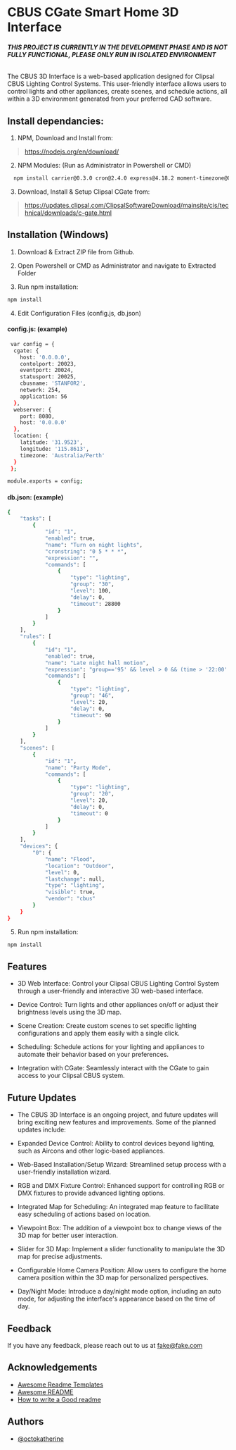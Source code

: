 
# CBUS CGate Smart Home 3D Interface

###### **THIS PROJECT IS CURRENTLY IN THE DEVELOPMENT PHASE AND IS NOT FULLY FUNCTIONAL, PLEASE ONLY RUN IN ISOLATED ENVIRONMENT**

The CBUS 3D Interface is a web-based application designed for Clipsal CBUS Lighting Control Systems. This user-friendly interface allows users to control lights and other appliances, create scenes, and schedule actions, all within a 3D environment generated from your preferred CAD software.


## Install dependancies:
1) NPM, Download and Install from:
> https://nodejs.org/en/download/


2) NPM Modules: (Run as Administrator in Powershell or CMD)
```bash
  npm install carrier@0.3.0 cron@2.4.0 express@4.18.2 moment-timezone@0.5.43 moment@2.29.4 request@2.88.2 socket.io@4.7.1 suncalc@1.9.0 underscore@1.13.6

```
3) Download, Install & Setup Clipsal CGate from:
> https://updates.clipsal.com/ClipsalSoftwareDownload/mainsite/cis/technical/downloads/c-gate.html


## Installation (Windows)
1) Download & Extract ZIP file from Github.

2) Open Powershell or CMD as Administrator and navigate to Extracted Folder

3) Run npm installation:
```bash
npm install
```
4) Edit Configuration Files (config.js, db.json)

#### config.js: (example) 
```bash
 var config = {
  cgate: {
    host: '0.0.0.0',
    contolport: 20023,
    eventport: 20024,
    statusport: 20025,
    cbusname: 'STANFOR2',
    network: 254,
    application: 56
  },
  webserver: {
    port: 8080,
    host: '0.0.0.0'
  },
  location: {
    latitude: '31.9523',
    longitude: '115.8613',
    timezone: 'Australia/Perth'
  }
 };

module.exports = config;
```

#### db.json: (example) 
```bash
{
    "tasks": [
        {
            "id": "1",
            "enabled": true,
            "name": "Turn on night lights",
            "cronstring": "0 5 * * *",
            "expression": "",
            "commands": [
                {
                    "type": "lighting",
                    "group": "30",
                    "level": 100,
                    "delay": 0,
                    "timeout": 28800
                }
            ]
        }
    ],
    "rules": [
        {
            "id": "1",
            "enabled": true,
            "name": "Late night hall motion",
            "expression": "group=='95' && level > 0 && (time > '22:00' || time < dawn)",
            "commands": [
                {
                    "type": "lighting",
                    "group": "46",
                    "level": 20,
                    "delay": 0,
                    "timeout": 90
                }
            ]
        }
    ],
    "scenes": [
        {
            "id": "1",
            "name": "Party Mode",
            "commands": [
                {
                    "type": "lighting",
                    "group": "20",
                    "level": 20,
                    "delay": 0,
                    "timeout": 0
                }
            ]
        }
    ],
    "devices": {
        "0": {
            "name": "Flood",
            "location": "Outdoor",
            "level": 0,
            "lastchange": null,
            "type": "lighting",
            "visible": true,
            "vendor": "cbus"
        }
    }
}

```

5) Run npm installation:
```bash
npm install
```

    
## Features

- 3D Web Interface: Control your Clipsal CBUS Lighting Control System through a user-friendly and interactive 3D web-based interface.

- Device Control: Turn lights and other appliances on/off or adjust their brightness levels using the 3D map.

- Scene Creation: Create custom scenes to set specific lighting configurations and apply them easily with a single click.

- Scheduling: Schedule actions for your lighting and appliances to automate their behavior based on your preferences.

- Integration with CGate: Seamlessly interact with the CGate to gain access to your Clipsal CBUS system.


## Future Updates
- The CBUS 3D Interface is an ongoing project, and future updates will bring exciting new features and improvements. Some of the planned updates include:

- Expanded Device Control: Ability to control devices beyond lighting, such as Aircons and other logic-based appliances.

- Web-Based Installation/Setup Wizard: Streamlined setup process with a user-friendly installation wizard.

- RGB and DMX Fixture Control: Enhanced support for controlling RGB or DMX fixtures to provide advanced lighting options.

- Integrated Map for Scheduling: An integrated map feature to facilitate easy scheduling of actions based on location.

- Viewpoint Box: The addition of a viewpoint box to change views of the 3D map for better user interaction.

- Slider for 3D Map: Implement a slider functionality to manipulate the 3D map for precise adjustments.

- Configurable Home Camera Position: Allow users to configure the home camera position within the 3D map for personalized perspectives.

- Day/Night Mode: Introduce a day/night mode option, including an auto mode, for adjusting the interface's appearance based on the time of day.
## Feedback

If you have any feedback, please reach out to us at fake@fake.com


## Acknowledgements

 - [Awesome Readme Templates](https://awesomeopensource.com/project/elangosundar/awesome-README-templates)
 - [Awesome README](https://github.com/matiassingers/awesome-readme)
 - [How to write a Good readme](https://bulldogjob.com/news/449-how-to-write-a-good-readme-for-your-github-project)


## Authors

- [@octokatherine](https://www.github.com/octokatherine)


